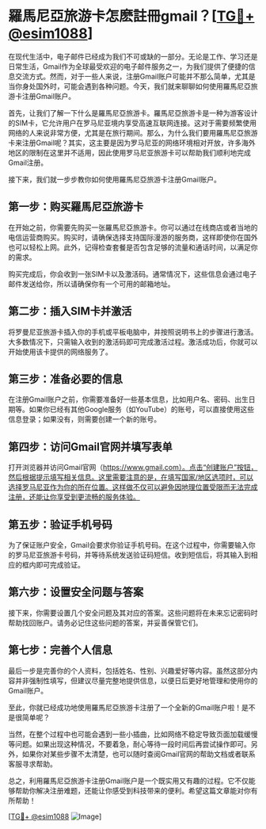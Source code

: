 # 羅馬尼亞旅游卡怎麽註冊gmail？[[TG💪+ @esim1088](https://t.me/s/esim1088)]

在现代生活中，电子邮件已经成为我们不可或缺的一部分。无论是工作、学习还是日常生活，Gmail作为全球最受欢迎的电子邮件服务之一，为我们提供了便捷的信息交流方式。然而，对于一些人来说，注册Gmail账户可能并不那么简单，尤其是当你身处国外时，可能会遇到各种问题。今天，我们就来聊聊如何使用羅馬尼亞旅游卡注册Gmail账户。

首先，让我们了解一下什么是羅馬尼亞旅游卡。羅馬尼亞旅游卡是一种为游客设计的SIM卡，它允许用户在罗马尼亚境内享受高速互联网连接。这对于需要频繁使用网络的人来说非常方便，尤其是在旅行期间。那么，为什么我们要用羅馬尼亞旅游卡来注册Gmail呢？其实，这主要是因为罗马尼亚的网络环境相对开放，许多海外地区的限制在这里并不适用，因此使用罗马尼亚旅游卡可以帮助我们顺利地完成Gmail注册。

接下来，我们就一步步教你如何使用羅馬尼亞旅游卡注册Gmail账户。

## 第一步：购买羅馬尼亞旅游卡

在开始之前，你需要先购买一张羅馬尼亞旅游卡。你可以通过在线商店或者当地的电信运营商购买。购买时，请确保选择支持国际漫游的服务商，这样即使你在国外也可以轻松上网。此外，记得检查套餐是否包含足够的流量和通话时间，以满足你的需求。

购买完成后，你会收到一张SIM卡以及激活码。通常情况下，这些信息会通过电子邮件发送给你，所以请确保你有一个可用的邮箱地址。

## 第二步：插入SIM卡并激活

将罗曼尼亚旅游卡插入你的手机或平板电脑中，并按照说明书上的步骤进行激活。大多数情况下，只需输入收到的激活码即可完成激活过程。激活成功后，你就可以开始使用该卡提供的网络服务了。

## 第三步：准备必要的信息

在注册Gmail账户之前，你需要准备好一些基本信息，比如用户名、密码、出生日期等。如果你已经有其他Google服务（如YouTube）的账号，可以直接使用这些信息登录；如果没有，则需要创建一个新的账号。

## 第四步：访问Gmail官网并填写表单

打开浏览器并访问Gmail官网（https://www.gmail.com）。点击“创建账户”按钮，然后根据提示填写相关信息。这里需要注意的是，在填写国家/地区选项时，可以选择罗马尼亚作为你的所在位置。这样做不仅可以避免因地理位置受限而无法完成注册，还能让你享受到更流畅的服务体验。

## 第五步：验证手机号码

为了保证账户安全，Gmail会要求你验证手机号码。在这个过程中，你需要输入你的罗马尼亚旅游卡号码，并等待系统发送验证码短信。收到短信后，将其输入到相应的框内即可完成验证。

## 第六步：设置安全问题与答案

接下来，你需要设置几个安全问题及其对应的答案。这些问题将在未来忘记密码时帮助找回账户。请务必记住这些问题的答案，并妥善保管它们。

## 第七步：完善个人信息

最后一步是完善你的个人资料，包括姓名、性别、兴趣爱好等内容。虽然这部分内容并非强制性填写，但建议尽量完整地提供信息，以便日后更好地管理和使用你的Gmail账户。

至此，你就已经成功地使用羅馬尼亞旅游卡注册了一个全新的Gmail账户啦！是不是很简单呢？

当然，在整个过程中也可能会遇到一些小插曲，比如网络不稳定导致页面加载缓慢等问题。如果出现这种情况，不要着急，耐心等待一段时间后再尝试操作即可。另外，如果你对某些步骤不太清楚，也可以随时查阅Gmail官网的帮助文档或者联系客服寻求帮助。

总之，利用羅馬尼亞旅游卡注册Gmail账户是一个既实用又有趣的过程。它不仅能够帮助你解决注册难题，还能让你感受到科技带来的便利。希望这篇文章能对你有所帮助！

[[TG💪+ @esim1088](https://t.me/s/esim1088) ![Image](https://i.postimg.cc/4NQfJmqS/Snipaste-2025-05-13-00-14-12.png)]